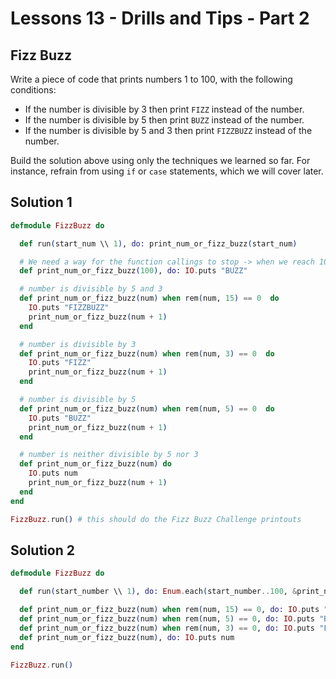 # Lessons 13 - Drills and Tips - Part 2

## Fizz Buzz
Write a piece of code that prints numbers 1 to 100, with the following conditions: 

- If the number is divisible by 3 then print `FIZZ` instead of the number.
- If the number is divisible by 5 then print `BUZZ` instead of the number.
- If the number is divisible by 5 and 3 then print `FIZZBUZZ` instead of the number.

Build the solution above using only the techniques we learned so far. For instance, refrain from using `if` or `case` statements, which we will cover later.

## Solution 1
```elixir
defmodule FizzBuzz do

  def run(start_num \\ 1), do: print_num_or_fizz_buzz(start_num)

  # We need a way for the function callings to stop -> when we reach 100
  def print_num_or_fizz_buzz(100), do: IO.puts "BUZZ"

  # number is divisible by 5 and 3
  def print_num_or_fizz_buzz(num) when rem(num, 15) == 0  do
    IO.puts "FIZZBUZZ"
    print_num_or_fizz_buzz(num + 1)
  end

  # number is divisible by 3
  def print_num_or_fizz_buzz(num) when rem(num, 3) == 0  do
    IO.puts "FIZZ"
    print_num_or_fizz_buzz(num + 1)
  end

  # number is divisible by 5
  def print_num_or_fizz_buzz(num) when rem(num, 5) == 0  do
    IO.puts "BUZZ"
    print_num_or_fizz_buzz(num + 1)
  end

  # number is neither divisible by 5 nor 3
  def print_num_or_fizz_buzz(num) do
    IO.puts num
    print_num_or_fizz_buzz(num + 1)
  end
end

FizzBuzz.run() # this should do the Fizz Buzz Challenge printouts
```


## Solution 2
```elixir
defmodule FizzBuzz do

  def run(start_number \\ 1), do: Enum.each(start_number..100, &print_num_or_fizz_buzz(&1))

  def print_num_or_fizz_buzz(num) when rem(num, 15) == 0, do: IO.puts "FIZZBUZZ"
  def print_num_or_fizz_buzz(num) when rem(num, 5) == 0, do: IO.puts "BUZZ"
  def print_num_or_fizz_buzz(num) when rem(num, 3) == 0, do: IO.puts "FIZZ"
  def print_num_or_fizz_buzz(num), do: IO.puts num
end

FizzBuzz.run()
```